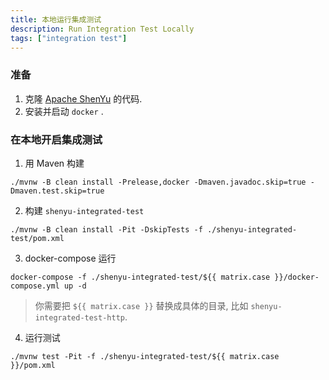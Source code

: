 ```yaml
---
title: 本地运行集成测试
description: Run Integration Test Locally
tags: ["integration test"]
---
```


### 准备

1. 克隆 [Apache ShenYu](https://github.com/apache/incubator-shenyu) 的代码.
2. 安装并启动 `docker` .

### 在本地开启集成测试

1. 用 Maven 构建

```shell
./mvnw -B clean install -Prelease,docker -Dmaven.javadoc.skip=true -Dmaven.test.skip=true
```

2. 构建 `shenyu-integrated-test`

```shell
./mvnw -B clean install -Pit -DskipTests -f ./shenyu-integrated-test/pom.xml
```

3. docker-compose 运行

```shell
docker-compose -f ./shenyu-integrated-test/${{ matrix.case }}/docker-compose.yml up -d
```

> 你需要把 `${{ matrix.case }}` 替换成具体的目录, 比如 `shenyu-integrated-test-http`.

4. 运行测试

```shell
./mvnw test -Pit -f ./shenyu-integrated-test/${{ matrix.case }}/pom.xml
```
